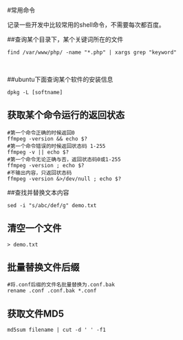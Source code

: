 #常用命令

记录一些开发中比较常用的shell命令，不需要每次都百度。

##查询某个目录下，某个关键词所在的文件


```shell
find /var/www/php/ -name "*.php" | xargs grep "keyword"
```
​	

##ubuntu下面查询某个软件的安装信息

```shell
dpkg -L [softname]
```

## 获取某个命令运行的返回状态

```shell
#第一个命令正确的时候返回0
ffmpeg -version && echo $?
#第一个命令错误的时候返回状态码 1-255
ffmpeg -v || echo $?
#第一个命令无论正确与否，返回状态码0或1-255
ffmpeg -version ; echo $?
#不输出内容，只返回状态码
ffmpeg -version &>/dev/null ; echo $?
```

##查找并替换文本内容

```shell
sed -i "s/abc/def/g" demo.txt
```

## 清空一个文件

```shell
> demo.txt
```

## 批量替换文件后缀

```shell
#将.conf后缀的文件名批量替换为.conf.bak
rename .conf .conf.bak *.conf
```

## 获取文件MD5

```shell
md5sum filename | cut -d ' ' -f1
```

